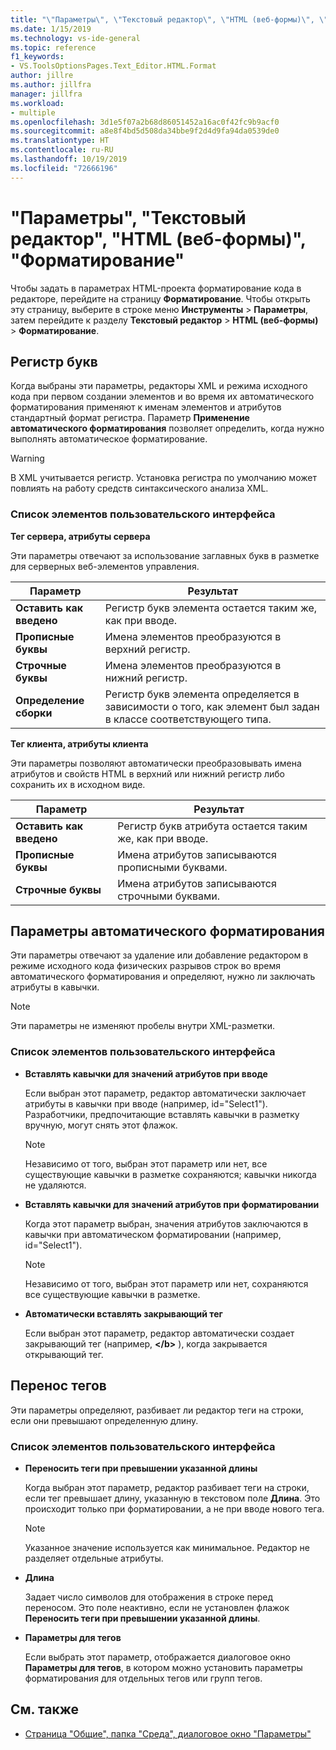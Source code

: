 ```yaml
---
title: "\"Параметры\", \"Текстовый редактор\", \"HTML (веб-формы)\", \"Форматирование\""
ms.date: 1/15/2019
ms.technology: vs-ide-general
ms.topic: reference
f1_keywords:
- VS.ToolsOptionsPages.Text_Editor.HTML.Format
author: jillre
ms.author: jillfra
manager: jillfra
ms.workload:
- multiple
ms.openlocfilehash: 3d1e5f07a2b68d86051452a16ac0f42fc9b9acf0
ms.sourcegitcommit: a8e8f4bd5d508da34bbe9f2d4d9fa94da0539de0
ms.translationtype: HT
ms.contentlocale: ru-RU
ms.lasthandoff: 10/19/2019
ms.locfileid: "72666196"
---
```

# <a name="options-text-editor-html-web-forms-formatting"></a>"Параметры", "Текстовый редактор", "HTML (веб-формы)", "Форматирование"

Чтобы задать в параметрах HTML-проекта форматирование кода в редакторе, перейдите на страницу **Форматирование**. Чтобы открыть эту страницу, выберите в строке меню **Инструменты** > **Параметры**, затем перейдите к разделу **Текстовый редактор** > **HTML (веб-формы)**  > **Форматирование**.

## <a name="capitalization"></a>Регистр букв

Когда выбраны эти параметры, редакторы XML и режима исходного кода при первом создании элементов и во время их автоматического форматирования применяют к именам элементов и атрибутов стандартный формат регистра. Параметр **Применение автоматического форматирования** позволяет определить, когда нужно выполнять автоматическое форматирование.

> [!WARNING]
> В XML учитывается регистр. Установка регистра по умолчанию может повлиять на работу средств синтаксического анализа XML.

### <a name="uielement-list"></a>Список элементов пользовательского интерфейса

**Тег сервера, атрибуты сервера**

Эти параметры отвечают за использование заглавных букв в разметке для серверных веб-элементов управления.

|Параметр|Результат|
|---------------------------------|------------------------------|
|**Оставить как введено**|Регистр букв элемента остается таким же, как при вводе.|
|**Прописные буквы**|Имена элементов преобразуются в верхний регистр.|
|**Строчные буквы**|Имена элементов преобразуются в нижний регистр.|
|**Определение сборки**|Регистр букв элемента определяется в зависимости о того, как элемент был задан в классе соответствующего типа.|

**Тег клиента, атрибуты клиента**

Эти параметры позволяют автоматически преобразовывать имена атрибутов и свойств HTML в верхний или нижний регистр либо сохранить их в исходном виде.

|Параметр|Результат|
|---------------------------------|------------------------------|
|**Оставить как введено**|Регистр букв атрибута остается таким же, как при вводе.|
|**Прописные буквы**|Имена атрибутов записываются прописными буквами.|
|**Строчные буквы**|Имена атрибутов записываются строчными буквами.|

## <a name="automatic-formatting-options"></a>Параметры автоматического форматирования

Эти параметры отвечают за удаление или добавление редактором в режиме исходного кода физических разрывов строк во время автоматического форматирования и определяют, нужно ли заключать атрибуты в кавычки.

> [!NOTE]
> Эти параметры не изменяют пробелы внутри XML-разметки.

### <a name="uielement-list"></a>Список элементов пользовательского интерфейса

- **Вставлять кавычки для значений атрибутов при вводе**

   Если выбран этот параметр, редактор автоматически заключает атрибуты в кавычки при вводе (например, id="Select1"). Разработчики, предпочитающие вставлять кавычки в разметку вручную, могут снять этот флажок.

   > [!NOTE]
   > Независимо от того, выбран этот параметр или нет, все существующие кавычки в разметке сохраняются; кавычки никогда не удаляются.

- **Вставлять кавычки для значений атрибутов при форматировании**

   Когда этот параметр выбран, значения атрибутов заключаются в кавычки при автоматическом форматировании (например, id="Select1").

   > [!NOTE]
   > Независимо от того, выбран этот параметр или нет, сохраняются все существующие кавычки в разметке.

- **Автоматически вставлять закрывающий тег**

   Если выбран этот параметр, редактор автоматически создает закрывающий тег (например, **\</b>** ), когда закрывается открывающий тег.

## <a name="tag-wrapping"></a>Перенос тегов

Эти параметры определяют, разбивает ли редактор теги на строки, если они превышают определенную длину.

### <a name="uielement-list"></a>Список элементов пользовательского интерфейса

- **Переносить теги при превышении указанной длины**

   Когда выбран этот параметр, редактор разбивает теги на строки, если тег превышает длину, указанную в текстовом поле **Длина**. Это происходит только при форматировании, а не при вводе нового тега.

   > [!NOTE]
   > Указанное значение используется как минимальное. Редактор не разделяет отдельные атрибуты.

- **Длина**

   Задает число символов для отображения в строке перед переносом. Это поле неактивно, если не установлен флажок **Переносить теги при превышении указанной длины**.

- **Параметры для тегов**

   Если выбрать этот параметр, отображается диалоговое окно **Параметры для тегов**, в котором можно установить параметры форматирования для отдельных тегов или групп тегов.

## <a name="see-also"></a>См. также

- [Страница "Общие", папка "Среда", диалоговое окно "Параметры"](../../ide/reference/general-environment-options-dialog-box.md)